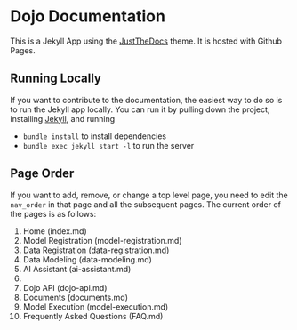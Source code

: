 # Dojo Documentation

This is a Jekyll App using the [JustTheDocs](https://github.com/just-the-docs/just-the-docs) theme. It is hosted with Github Pages.

## Running Locally

If you want to contribute to the documentation, the easiest way to do so is to run the Jekyll app locally. You can run it by pulling down the project, installing [Jekyll](https://jekyllrb.com/docs/installation/), and running
- `bundle install` to install dependencies
- `bundle exec jekyll start -l` to run the server

## Page Order

If you want to add, remove, or change a top level page, you need to edit the `nav_order` in that page and all the subsequent pages. The current order of the pages is as follows:
1. Home (index.md)
2. Model Registration (model-registration.md)
3. Data Registration (data-registration.md)
4. Data Modeling (data-modeling.md)
5. AI Assistant (ai-assistant.md)
6.
7. Dojo API (dojo-api.md)
8. Documents (documents.md)
9. Model Execution (model-execution.md)
10. Frequently Asked Questions (FAQ.md)

